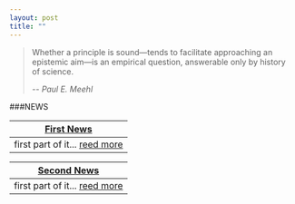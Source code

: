 ```yaml
---
layout: post
title: ""
---
```




> Whether a principle is sound—tends to facilitate approaching an epistemic aim—is an empirical question, answerable only by history of science.
>
> -- <cite>Paul E. Meehl</cite>

###NEWS

| [First News](firstnews.md) |
| ------- |
| first part of it... [reed more](firstnews.md) |

| [Second News](secondnews.md) |
| ------- |
| first part of it... [reed more](secondnews.md) |
